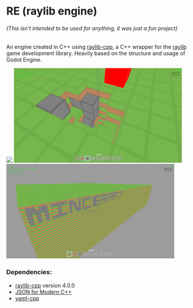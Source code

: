 # RE (raylib engine)
###### (This isn't intended to be used for anything, it was just a fun project)

An engine created in C++ using [raylib-cpp](https://github.com/RobLoach/raylib-cpp), a C++ wrapper for the [raylib](https://www.raylib.com/) game development library.
Heavily based on the structure and usage of Godot Engine.

<img height=250 src="readme/RE.gif"></img>
<img height=250 src="readme/02.png"></img>
<img height=250 src="readme/01.png"></img>

### Dependencies:
- [raylib-cpp](https://github.com/RobLoach/raylib-cpp) version 4.0.0
- [JSON for Modern C++](https://github.com/nlohmann/json)
- [yaml-cpp](https://github.com/jbeder/yaml-cpp/tree/yaml-cpp-0.6.0)
